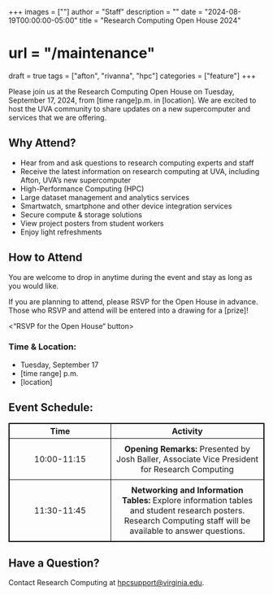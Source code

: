 +++
images = [""]
author = "Staff"
description = ""
date = "2024-08-19T00:00:00-05:00"
title = "Research Computing Open House 2024"
# url = "/maintenance"
draft = true
tags = ["afton", "rivanna", "hpc"]
categories = ["feature"]
+++

Please join us at the Research Computing Open House on Tuesday, September 17, 2024, from [time range]p.m. in [location].  We are excited to host the UVA community to share updates on a new supercomputer and services that we are offering. 

## Why Attend? 

<ul>
    <li> Hear from and ask questions to research computing experts and staff </li>
    <li> Receive the latest information on research computing at UVA, including Afton, UVA’s new supercomputer </li>
    <li> High-Performance Computing (HPC) </li>
    <li> Large dataset management and analytics services </li>
    <li> Smartwatch, smartphone and other device integration services </li> 
    <li> Secure compute & storage solutions </li>
    <li> View project posters from student workers </li>
    <li> Enjoy light refreshments </li>
</ul>

## How to Attend 

You are welcome to drop in anytime during the event and stay as long as you would like.   

If you are planning to attend, please RSVP for the Open House in advance. Those who RSVP and attend will be entered into a drawing for a [prize]! 

<“RSVP for the Open House“ button> 

### Time & Location: 

<ul>
    <li> Tuesday, September 17 </li>
    <li> [time range] p.m. </li>
    <li> [location] </li>
</ul>


<style>
  table {
    border-collapse: collapse;
  }
  table, th, td {
    border: 1px solid black;
    text-align: Center;
  }
  .no-wrap {
    white-space: nowrap;
  }
  td {
    padding: 10px;
  }
</style>

## Event Schedule:

<table>
  <colgroup>
    <col style="width: 200px;">
    <col style="width: auto;"> <!-- This sets the rest of the columns to take the remaining space -->
  </colgroup>
  <tr>
    <th>Time</th>
    <th>Activity</th>
  </tr>
  <tr>
    <td class="no-wrap">10:00-11:15</td>
    <td> <strong> Opening Remarks: </strong>
        Presented by Josh Baller, Associate Vice President for Research Computing 
    </td>
  </tr>
  <tr>
    <td class="no-wrap">11:30-11:45</td>
    <td> <strong> Networking and Information Tables: </strong>
         Explore information tables and student research posters. Research Computing staff will be available to answer questions. 
    </td>
  </tr>
 
</table>

## Have a Question?

Contact Research Computing at hpcsupport@virginia.edu. 



